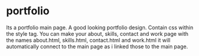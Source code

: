 # portfolio
Its a portfolio main page.
A good looking portfolio design. 
Contain css within the style tag.
You can make your about, skills, contact and work page with the names about.html, skills.html, contact.html and work.html it will automatically connect to the main page as i linked those to the main page.

